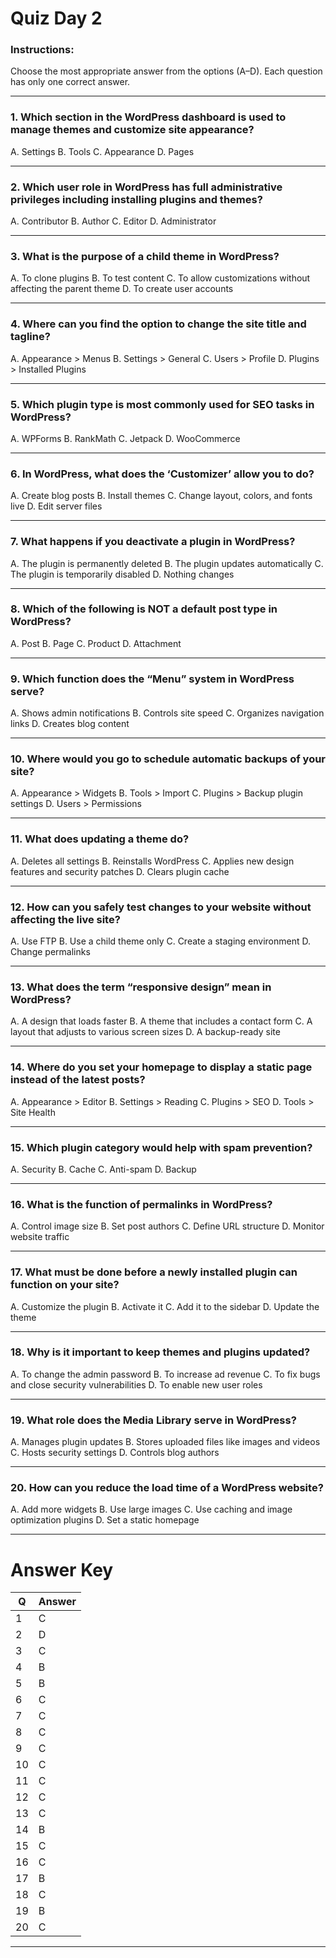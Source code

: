 
# Quiz Day 2

### Instructions:

Choose the most appropriate answer from the options (A–D). Each question has only one correct answer.

---

### **1. Which section in the WordPress dashboard is used to manage themes and customize site appearance?**

A. Settings
B. Tools
C. Appearance
D. Pages

---

### **2. Which user role in WordPress has full administrative privileges including installing plugins and themes?**

A. Contributor
B. Author
C. Editor
D. Administrator

---

### **3. What is the purpose of a child theme in WordPress?**

A. To clone plugins
B. To test content
C. To allow customizations without affecting the parent theme
D. To create user accounts

---

### **4. Where can you find the option to change the site title and tagline?**

A. Appearance > Menus
B. Settings > General
C. Users > Profile
D. Plugins > Installed Plugins

---

### **5. Which plugin type is most commonly used for SEO tasks in WordPress?**

A. WPForms
B. RankMath
C. Jetpack
D. WooCommerce

---

### **6. In WordPress, what does the ‘Customizer’ allow you to do?**

A. Create blog posts
B. Install themes
C. Change layout, colors, and fonts live
D. Edit server files

---

### **7. What happens if you deactivate a plugin in WordPress?**

A. The plugin is permanently deleted
B. The plugin updates automatically
C. The plugin is temporarily disabled
D. Nothing changes

---

### **8. Which of the following is NOT a default post type in WordPress?**

A. Post
B. Page
C. Product
D. Attachment

---

### **9. Which function does the “Menu” system in WordPress serve?**

A. Shows admin notifications
B. Controls site speed
C. Organizes navigation links
D. Creates blog content

---

### **10. Where would you go to schedule automatic backups of your site?**

A. Appearance > Widgets
B. Tools > Import
C. Plugins > Backup plugin settings
D. Users > Permissions

---

### **11. What does updating a theme do?**

A. Deletes all settings
B. Reinstalls WordPress
C. Applies new design features and security patches
D. Clears plugin cache

---

### **12. How can you safely test changes to your website without affecting the live site?**

A. Use FTP
B. Use a child theme only
C. Create a staging environment
D. Change permalinks

---

### **13. What does the term “responsive design” mean in WordPress?**

A. A design that loads faster
B. A theme that includes a contact form
C. A layout that adjusts to various screen sizes
D. A backup-ready site

---

### **14. Where do you set your homepage to display a static page instead of the latest posts?**

A. Appearance > Editor
B. Settings > Reading
C. Plugins > SEO
D. Tools > Site Health

---

### **15. Which plugin category would help with spam prevention?**

A. Security
B. Cache
C. Anti-spam
D. Backup

---

### **16. What is the function of permalinks in WordPress?**

A. Control image size
B. Set post authors
C. Define URL structure
D. Monitor website traffic

---

### **17. What must be done before a newly installed plugin can function on your site?**

A. Customize the plugin
B. Activate it
C. Add it to the sidebar
D. Update the theme

---

### **18. Why is it important to keep themes and plugins updated?**

A. To change the admin password
B. To increase ad revenue
C. To fix bugs and close security vulnerabilities
D. To enable new user roles

---

### **19. What role does the Media Library serve in WordPress?**

A. Manages plugin updates
B. Stores uploaded files like images and videos
C. Hosts security settings
D. Controls blog authors

---

### **20. How can you reduce the load time of a WordPress website?**

A. Add more widgets
B. Use large images
C. Use caching and image optimization plugins
D. Set a static homepage

---

# Answer Key

| Q  | Answer |
| -- | ------ |
| 1  | C      |
| 2  | D      |
| 3  | C      |
| 4  | B      |
| 5  | B      |
| 6  | C      |
| 7  | C      |
| 8  | C      |
| 9  | C      |
| 10 | C      |
| 11 | C      |
| 12 | C      |
| 13 | C      |
| 14 | B      |
| 15 | C      |
| 16 | C      |
| 17 | B      |
| 18 | C      |
| 19 | B      |
| 20 | C      |

---


